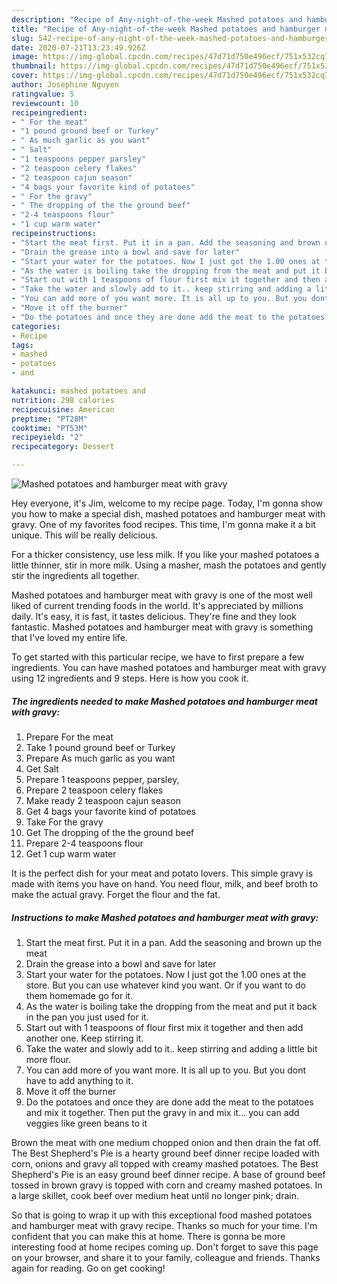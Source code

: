 ```yaml
---
description: "Recipe of Any-night-of-the-week Mashed potatoes and hamburger meat with gravy"
title: "Recipe of Any-night-of-the-week Mashed potatoes and hamburger meat with gravy"
slug: 542-recipe-of-any-night-of-the-week-mashed-potatoes-and-hamburger-meat-with-gravy
date: 2020-07-21T13:23:49.926Z
image: https://img-global.cpcdn.com/recipes/47d71d750e496ecf/751x532cq70/mashed-potatoes-and-hamburger-meat-with-gravy-recipe-main-photo.jpg
thumbnail: https://img-global.cpcdn.com/recipes/47d71d750e496ecf/751x532cq70/mashed-potatoes-and-hamburger-meat-with-gravy-recipe-main-photo.jpg
cover: https://img-global.cpcdn.com/recipes/47d71d750e496ecf/751x532cq70/mashed-potatoes-and-hamburger-meat-with-gravy-recipe-main-photo.jpg
author: Josephine Nguyen
ratingvalue: 5
reviewcount: 10
recipeingredient:
- " For the meat"
- "1 pound ground beef or Turkey"
- " As much garlic as you want"
- " Salt"
- "1 teaspoons pepper parsley"
- "2 teaspoon celery flakes"
- "2 teaspoon cajun season"
- "4 bags your favorite kind of potatoes"
- " For the gravy"
- " The dropping of the the ground beef"
- "2-4 teaspoons flour"
- "1 cup warm water"
recipeinstructions:
- "Start the meat first. Put it in a pan. Add the seasoning and brown up the meat"
- "Drain the grease into a bowl and save for later"
- "Start your water for the potatoes. Now I just got the 1.00 ones at the store. But you can use whatever kind you want. Or if you want to do them homemade go for it."
- "As the water is boiling take the dropping from the meat and put it back in the pan you just used for it."
- "Start out with 1 teaspoons of flour first mix it together and then add another one. Keep stirring it."
- "Take the water and slowly add to it.. keep stirring and adding a little bit more flour."
- "You can add more of you want more. It is all up to you. But you dont have to add anything to it."
- "Move it off the burner"
- "Do the potatoes and once they are done add the meat to the potatoes and mix it together. Then put the gravy in and mix it... you can add veggies like green beans to it"
categories:
- Recipe
tags:
- mashed
- potatoes
- and

katakunci: mashed potatoes and 
nutrition: 298 calories
recipecuisine: American
preptime: "PT28M"
cooktime: "PT53M"
recipeyield: "2"
recipecategory: Dessert

---
```



![Mashed potatoes and hamburger meat with gravy](https://img-global.cpcdn.com/recipes/47d71d750e496ecf/751x532cq70/mashed-potatoes-and-hamburger-meat-with-gravy-recipe-main-photo.jpg)

Hey everyone, it's Jim, welcome to my recipe page. Today, I'm gonna show you how to make a special dish, mashed potatoes and hamburger meat with gravy. One of my favorites food recipes. This time, I'm gonna make it a bit unique. This will be really delicious.

For a thicker consistency, use less milk. If you like your mashed potatoes a little thinner, stir in more milk. Using a masher, mash the potatoes and gently stir the ingredients all together.

Mashed potatoes and hamburger meat with gravy is one of the most well liked of current trending foods in the world. It's appreciated by millions daily. It's easy, it is fast, it tastes delicious. They're fine and they look fantastic. Mashed potatoes and hamburger meat with gravy is something that I've loved my entire life.


To get started with this particular recipe, we have to first prepare a few ingredients. You can have mashed potatoes and hamburger meat with gravy using 12 ingredients and 9 steps. Here is how you cook it.

<!--inarticleads1-->

##### The ingredients needed to make Mashed potatoes and hamburger meat with gravy:

1. Prepare  For the meat
1. Take 1 pound ground beef or Turkey
1. Prepare  As much garlic as you want
1. Get  Salt
1. Prepare 1 teaspoons pepper, parsley,
1. Prepare 2 teaspoon celery flakes
1. Make ready 2 teaspoon cajun season
1. Get 4 bags your favorite kind of potatoes
1. Take  For the gravy
1. Get  The dropping of the the ground beef
1. Prepare 2-4 teaspoons flour
1. Get 1 cup warm water


It is the perfect dish for your meat and potato lovers. This simple gravy is made with items you have on hand. You need flour, milk, and beef broth to make the actual gravy. Forget the flour and the fat. 

<!--inarticleads2-->

##### Instructions to make Mashed potatoes and hamburger meat with gravy:

1. Start the meat first. Put it in a pan. Add the seasoning and brown up the meat
1. Drain the grease into a bowl and save for later
1. Start your water for the potatoes. Now I just got the 1.00 ones at the store. But you can use whatever kind you want. Or if you want to do them homemade go for it.
1. As the water is boiling take the dropping from the meat and put it back in the pan you just used for it.
1. Start out with 1 teaspoons of flour first mix it together and then add another one. Keep stirring it.
1. Take the water and slowly add to it.. keep stirring and adding a little bit more flour.
1. You can add more of you want more. It is all up to you. But you dont have to add anything to it.
1. Move it off the burner
1. Do the potatoes and once they are done add the meat to the potatoes and mix it together. Then put the gravy in and mix it... you can add veggies like green beans to it


Brown the meat with one medium chopped onion and then drain the fat off. The Best Shepherd&#39;s Pie is a hearty ground beef dinner recipe loaded with corn, onions and gravy all topped with creamy mashed potatoes. The Best Shepherd&#39;s Pie is an easy ground beef dinner recipe. A base of ground beef tossed in brown gravy is topped with corn and creamy mashed potatoes. In a large skillet, cook beef over medium heat until no longer pink; drain. 

So that is going to wrap it up with this exceptional food mashed potatoes and hamburger meat with gravy recipe. Thanks so much for your time. I'm confident that you can make this at home. There is gonna be more interesting food at home recipes coming up. Don't forget to save this page on your browser, and share it to your family, colleague and friends. Thanks again for reading. Go on get cooking!
